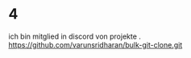 # 4 
ich bin mitglied in discord von projekte .
https://github.com/varunsridharan/bulk-git-clone.git
